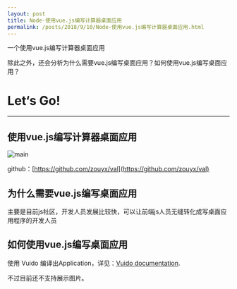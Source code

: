 ```yaml
---
layout: post
title: Node-使用vue.js编写计算器桌面应用
permalink: /posts/2018/9/10/Node-使用vue.js编写计算器桌面应用.html
---
```


一个使用vue.js编写计算器桌面应用

除此之外，还会分析为什么需要vue.js编写桌面应用？如何使用vue.js编写桌面应用？

# Let‘s Go!
-----

## 使用vue.js编写计算器桌面应用

![main](https://github.com/zouyx/val/blob/master/img/val.png)


github：[https://github.com/zouyx/val](https://github.com/zouyx/val)

## 为什么需要vue.js编写桌面应用

主要是目前js社区，开发人员发展比较快，可以让前端js人员无缝转化成写桌面应用程序的开发人员

## 如何使用vue.js编写桌面应用

使用 Vuido 编译出Application，详见：[Vuido documentation](https://vuido.mimec.org/).

不过目前还不支持展示图片。

